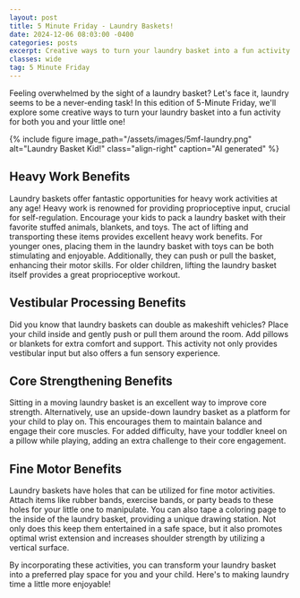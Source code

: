 ```yaml
---
layout: post
title: 5 Minute Friday - Laundry Baskets!
date: 2024-12-06 08:03:00 -0400
categories: posts
excerpt: Creative ways to turn your laundry basket into a fun activity for both you and your little one
classes: wide
tag: 5 Minute Friday
---
```



Feeling overwhelmed by the sight of a laundry basket? Let's face it, laundry seems to be a never-ending task! In this edition of 5-Minute Friday, we'll explore some creative ways to turn your laundry basket into a fun activity for both you and your little one!

{% include figure
    image_path="/assets/images/5mf-laundry.png"
    alt="Laundry Basket Kid!"
    class="align-right"
    caption="AI generated"
%}

## Heavy Work Benefits

Laundry baskets offer fantastic opportunities for heavy work activities at any age! Heavy work is renowned for providing proprioceptive input, crucial for self-regulation. Encourage your kids to pack a laundry basket with their favorite stuffed animals, blankets, and toys. The act of lifting and transporting these items provides excellent heavy work benefits. For younger ones, placing them in the laundry basket with toys can be both stimulating and enjoyable. Additionally, they can push or pull the basket, enhancing their motor skills. For older children, lifting the laundry basket itself provides a great proprioceptive workout.

## Vestibular Processing Benefits

Did you know that laundry baskets can double as makeshift vehicles? Place your child inside and gently push or pull them around the room. Add pillows or blankets for extra comfort and support. This activity not only provides vestibular input but also offers a fun sensory experience.

## Core Strengthening Benefits

Sitting in a moving laundry basket is an excellent way to improve core strength. Alternatively, use an upside-down laundry basket as a platform for your child to play on. This encourages them to maintain balance and engage their core muscles. For added difficulty, have your toddler kneel on a pillow while playing, adding an extra challenge to their core engagement.

## Fine Motor Benefits

Laundry baskets have holes that can be utilized for fine motor activities. Attach items like rubber bands, exercise bands, or party beads to these holes for your little one to manipulate. You can also tape a coloring page to the inside of the laundry basket, providing a unique drawing station. Not only does this keep them entertained in a safe space, but it also promotes optimal wrist extension and increases shoulder strength by utilizing a vertical surface.

By incorporating these activities, you can transform your laundry basket into a preferred play space for you and your child. Here's to making laundry time a little more enjoyable!

